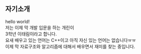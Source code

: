 ## 자기소개

hello world!  
저는 이제 막 개발 입문을 하는 개린이  
3학년 이태림이라고 합니다.  
요새 배우고 있는 언어는 C++이고 아직 자신 있는 언어는 없습니다ㅠㅠ  
이제 막 자료구조와 알고리즘에 대해서 배우면서 재미를 찾는 중입니다.